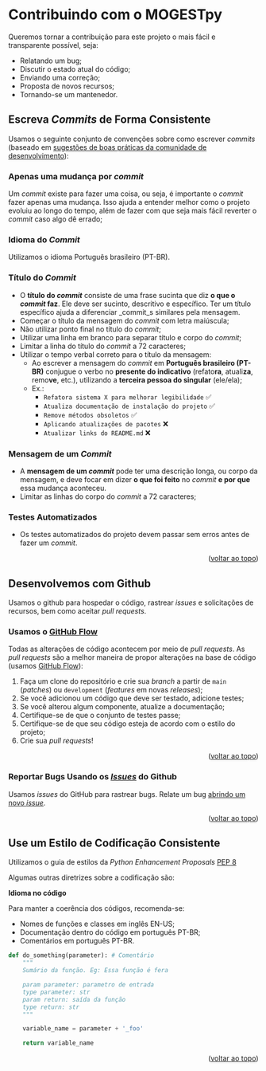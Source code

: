 <div id="top"></div>

# Contribuindo com o MOGESTpy

<!-- TABLE OF CONTENTS -->

Queremos tornar a contribuição para este projeto o mais fácil e transparente possível, seja:

- Relatando um bug;
- Discutir o estado atual do código;
- Enviando uma correção;
- Proposta de novos recursos;
- Tornando-se um mantenedor.

## Escreva _Commits_ de Forma Consistente

Usamos o seguinte conjunto de convenções sobre como escrever _commits_ (baseado em [sugestões de boas práticas da comunidade de desenvolvimento](https://ruanbrandao.com.br/2020/02/04/como-fazer-um-bom-commit)):

### Apenas uma mudança por _commit_

Um _commit_ existe para fazer uma coisa, ou seja, é importante o _commit_ fazer apenas uma mudança. Isso ajuda a entender melhor como o projeto evoluiu ao longo do tempo, além de fazer com que seja mais fácil reverter o _commit_ caso algo dê errado;

### Idioma do _Commit_

Utilizamos o idioma Português brasileiro (PT-BR).

### Título do _Commit_

- O **título do _commit_** consiste de uma frase sucinta que diz **o que o _commit_ faz**. Ele deve ser sucinto, descritivo e específico. Ter um título específico ajuda a diferenciar _commit_s similares pela mensagem.
- Começar o título da mensagem do _commit_ com letra maiúscula;
- Não utilizar ponto final no título do _commit_;
- Utilizar uma linha em branco para separar título e corpo do _commit_;
- Limitar a linha do título do _commit_ a 72 caracteres;
- Utilizar o tempo verbal correto para o título da mensagem: 
    - Ao escrever a mensagem do _commit_ em **Português brasileiro (PT-BR)** conjugue o verbo no **presente do indicativo** (refato**ra**, atuali**za**, remo**ve**, etc.), utilizando a **terceira pessoa do singular** (ele/ela);
    - Ex.: 
        - `Refatora sistema X para melhorar legibilidade` ✅
        - `Atualiza documentação de instalação do projeto` ✅
        - `Remove métodos obsoletos` ✅
        - `Aplicando atualizações de pacotes` ❌
        - `Atualizar links do README.md` ❌

### Mensagem de um _Commit_

- A **mensagem de um _commit_** pode ter uma descrição longa, ou corpo da mensagem, e deve focar em dizer **o que foi feito** no _commit_ **e por que** essa mudança aconteceu.
- Limitar as linhas do corpo do _commit_ a 72 caracteres;

### Testes Automatizados

- Os testes automatizados do projeto devem passar sem erros antes de fazer um _commit_.

<p align="right">(<a href="#top">voltar ao topo</a>)</p>

## Desenvolvemos com Github

Usamos o github para hospedar o código, rastrear _issues_ e solicitações de recursos, bem como aceitar _pull requests_.

### Usamos o [GitHub Flow](https://guides.github.com/introduction/flow/index.html)

Todas as alterações de código acontecem por meio de _pull requests_. As _pull requests_ são a melhor maneira de propor alterações na base de código (usamos [GitHub Flow](https://guides.github.com/introduction/flow/index.html)):

1. Faça um clone do repositório e crie sua _branch_ a partir de `main` (_patches_) ou `development` (_features_ em novas _releases_);
2. Se você adicionou um código que deve ser testado, adicione testes;
3. Se você alterou algum componente, atualize a documentação;
4. Certifique-se de que o conjunto de testes passe;
5. Certifique-se de que seu código esteja de acordo com o estilo do projeto;
6. Crie sua _pull requests_!

<p align="right">(<a href="#top">voltar ao topo</a>)</p>

### Reportar Bugs Usando os [_Issues_](https://github.com/LabSid-USP/SSD2Petrobras/issues) do Github 

Usamos _issues_ do GitHub para rastrear bugs. Relate um bug [abrindo um novo _issue_](https://github.com/LabSid-USP/SSD2Petrobras/issues/new/choose).

<p align="right">(<a href="#top">voltar ao topo</a>)</p>

## Use um Estilo de Codificação Consistente

Utilizamos o guia de estilos da *Python Enhancement Proposals* [PEP 8](https://peps.python.org/pep-0008/)

Algumas outras diretrizes sobre a codificação são:

**Idioma no código**

Para manter a coerência dos códigos, recomenda-se:

- Nomes de funções e classes em inglês EN-US;
- Documentação dentro do código em português PT-BR;
- Comentários em português PT-BR.

```python
def do_something(parameter): # Comentário
    """
    Sumário da função. Eg: Essa função é fera

    param parameter: parametro de entrada
    type parameter: str
    param return: saída da função
    type return: str
    """

    variable_name = parameter + '_foo'

    return variable_name
```

<p align="right">(<a href="#top">voltar ao topo</a>)</p>